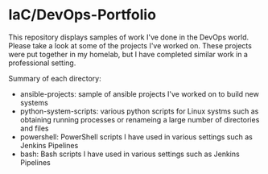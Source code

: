# IaC/DevOps-Portfolio
This repository displays samples of work I've done in the DevOps world. Please take a look at some of the projects I've worked on. These projects were put together in my homelab, but I have completed similar work in a professional setting.

Summary of each directory:
- ansible-projects: sample of ansible projects I've worked on to build new systems
- python-system-scripts: various python scripts for Linux systms such as obtaining running processes or renameing a large number of directories and files
- powershell: PowerShell scripts I have used in various settings such as Jenkins Pipelines
- bash: Bash scripts I have used in various settings such as Jenkins Pipelines
